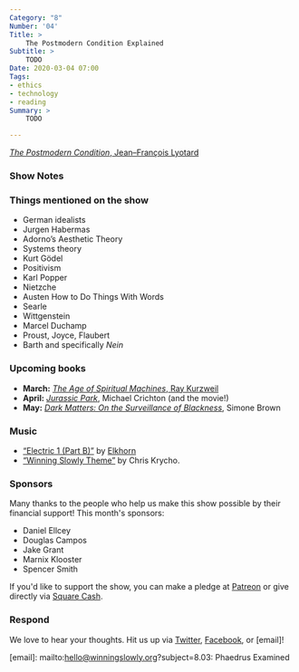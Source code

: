 ```yaml
---
Category: "8"
Number: '04'
Title: >
    The Postmodern Condition Explained
Subtitle: >
    TODO
Date: 2020-03-04 07:00
Tags:
- ethics
- technology
- reading
Summary: >
    TODO 

---
```


[<cite>The Postmodern Condition</cite>, Jean–François Lyotard](https://www.alibris.com/The-Postmodern-Condition-A-Report-on-Knowledge-Jean-Francois-Lyotard/book/5256171)

### Show Notes

### Things mentioned on the show

- German idealists
- Jurgen Habermas
- Adorno’s Aesthetic Theory
- Systems theory
- Kurt Gödel
- Positivism
- Karl Popper
- Nietzche
- Austen How to Do Things With Words
- Searle
- Wittgenstein
- Marcel Duchamp
- Proust, Joyce, Flaubert
- Barth and specifically _Nein_

### Upcoming books

- **March:** [<cite>The Age of Spiritual Machines</cite>, Ray Kurzweil](TODO) 
- **April:** [<cite>Jurassic Park</cite>](TODO), Michael Crichton (and the movie!)
- **May:** [<cite>Dark Matters: On the Surveillance of Blackness</cite>](TODO), Simone Brown

### Music

* [“Electric 1 (Part B)”](https://elkhornbbib.bandcamp.com/track/electric-one-part-b) by [Elkhorn](https://www.elkhornmusic.com)
* [“Winning Slowly Theme”](https://soundcloud.com/chriskrycho/winning-slowly) by Chris Krycho.

### Sponsors

Many thanks to the people who help us make this show possible by their financial support! This month's sponsors:

* Daniel Ellcey
* Douglas Campos
* Jake Grant
* Marnix Klooster
* Spencer Smith

If you'd like to support the show, you can make a pledge at <a href='https://www.patreon.com/winningslowly' rel='payment'>Patreon</a> or give directly via [Square Cash](https://cash.me/$winningslowly).

### Respond

We love to hear your thoughts. Hit us up via [Twitter](https://www.twitter.com/winningslowly), [Facebook](https://www.facebook.com/winningslowlypodcast), or [email]!

[email]: mailto:hello@winningslowly.org?subject=8.03: Phaedrus Examined
